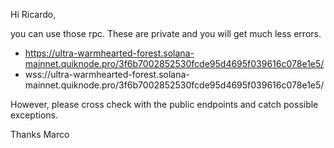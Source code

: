 Hi Ricardo,

you can use those rpc. These are private and you will get much less errors.

- https://ultra-warmhearted-forest.solana-mainnet.quiknode.pro/3f6b7002852530fcde95d4695f039616c078e1e5/
- wss://ultra-warmhearted-forest.solana-mainnet.quiknode.pro/3f6b7002852530fcde95d4695f039616c078e1e5/

However, please cross check with the public endpoints and catch possible exceptions.

Thanks
Marco
